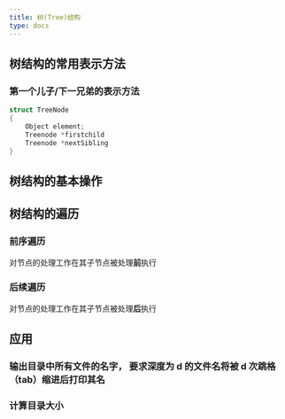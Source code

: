 ```yaml
---
title: 树(Tree)结构
type: docs
---
```


## 树结构的常用表示方法

### 第一个儿子/下一兄弟的表示方法

```c
struct TreeNode
{
    Object element;
    Treenode *firstchild
    Treenode *nextSibling
}
```

## 树结构的基本操作

## 树结构的遍历

### 前序遍历

对节点的处理工作在其子节点被处理**前**执行

### 后续遍历

对节点的处理工作在其子节点被处理**后**执行

## 应用

### 输出目录中所有文件的名字， 要求深度为 d 的文件名将被 d 次跳格（tab）缩进后打印其名

### 计算目录大小